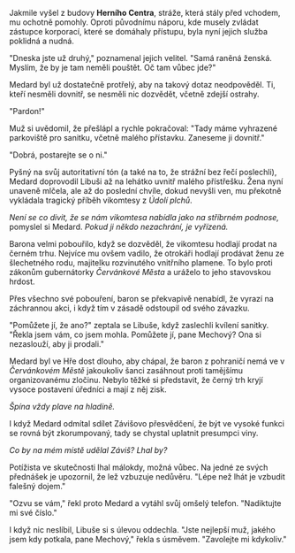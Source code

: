 
Jakmile vyšel z budovy **Herního Centra**, stráže, která stály před vchodem, mu ochotně pomohly. Oproti původnímu náporu, kde musely zvládat zástupce korporací, které se domáhaly přístupu, byla nyní jejich služba poklidná a nudná.

"Dneska jste už druhý," poznamenal jejich velitel. "Samá raněná ženská. Myslím, že by je tam neměli pouštět. Oč tam vůbec jde?"

Medard byl už dostatečně protřelý, aby na takový dotaz neodpověděl. Ti, kteří nesměli dovnitř, se nesměli nic dozvědět, včetně zdejší ostrahy.

"Pardon!"

Muž si uvědomil, že přešlápl a rychle pokračoval: "Tady máme vyhrazené parkoviště pro sanitku, včetně malého přístavku. Zaneseme ji dovnitř."

"Dobrá, postarejte se o ni."

Pyšný na svůj autoritativní tón (a také na to, že strážní bez řečí poslechli), Medard doprovodil Libuši až na lehátko uvnitř malého přístřešku. Žena nyní unaveně mlčela, ale až do poslední chvíle, dokud nevyšli ven, mu překotně vykládala tragický příběh vikomtesy z *Údolí plchů*.

*Není se co divit, že se nám vikomtesa nabídla jako na stříbrném podnose,* pomyslel si Medard. *Pokud ji někdo nezachrání, je vyřízená.*

Barona velmi pobouřilo, když se dozvěděl, že vikomtesu hodlají prodat na černém trhu. Nejvíce mu ovšem vadilo, že otrokáři hodlají prodávat ženu ze šlechetného rodu, majitelku rozvinutého vnitřního plamene. To bylo proti zákonům gubernátorky *Červánkové Města* a uráželo to jeho stavovskou hrdost.

Přes všechno své pobouření, baron se překvapivě nenabídl, že vyrazí na záchrannou akci, i když tím v zásadě odstoupil od svého závazku.

"Pomůžete jí, že ano?" zeptala se Libuše, když zaslechli kvílení sanitky. "Řekla jsem vám, co jsem mohla. Pomůžete jí, pane Mechový? Ona si nezaslouží, aby ji prodali."

Medard byl ve Hře dost dlouho, aby chápal, že baron z pohraničí nemá ve v *Červánkovém Městě* jakoukoliv šanci zasáhnout proti tamějšímu organizovanému zločinu. Nebylo těžké si představit, že černý trh kryjí vysoce postavení úředníci a mají z něj zisk.

*Špína vždy plave na hladině.*

I když Medard odmítal sdílet Závišovo přesvědčení, že být ve vysoké funkci se rovná být zkorumpovaný, tady se chystal uplatnit presumpci viny.

*Co by na mém místě udělal Záviš? Lhal by?*

Potížista ve skutečnosti lhal málokdy, možná vůbec. Na jedné ze svých přednášek je upozornil, že lež vzbuzuje nedůvěru. "Lépe než lhát je vzbudit falešný dojem."

"Ozvu se vám," řekl proto Medard a vytáhl svůj omšelý telefon. "Nadiktujte mi své číslo."

I když nic neslíbil, Libuše si s úlevou oddechla. "Jste nejlepší muž, jakého jsem kdy potkala, pane Mechový," řekla s úsměvem. "Zavolejte mi kdykoliv."